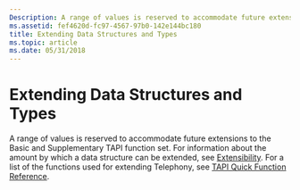 ```yaml
---
Description: A range of values is reserved to accommodate future extensions to the Basic and Supplementary TAPI function set.
ms.assetid: fef4620d-fc97-4567-97b0-142e144bc180
title: Extending Data Structures and Types
ms.topic: article
ms.date: 05/31/2018
---
```


# Extending Data Structures and Types

A range of values is reserved to accommodate future extensions to the Basic and Supplementary TAPI function set. For information about the amount by which a data structure can be extended, see [Extensibility](extensibility.md). For a list of the functions used for extending Telephony, see [TAPI Quick Function Reference](https://msdn.microsoft.com/en-us/library/ms737239(v=VS.85).aspx).

 

 



